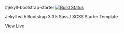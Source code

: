 #jekyll-bootstrap-starter [![Build Status](https://travis-ci.org/rasms/jekyll-bootstrap-starter.svg?branch=gh-pages)](https://travis-ci.org/rasms/jekyll-bootstrap-starter)

Jekyll with Bootstrap 3.3.5 Sass / SCSS Starter Template.

[View Live](http://rleissner.github.io/jekyll-bootstrap-starter/)


